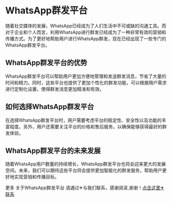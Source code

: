 # WhatsApp群发平台

随着社交媒体的发展，WhatsApp已经成为了人们生活中不可或缺的沟通工具。而对于企业和个人而言，利用WhatsApp进行群发已经成为了一种非常有效的营销和传播方式。为了更好地帮助用户进行WhatsApp群发，现在已经出现了一些专门的WhatsApp群发平台。

## WhatsApp群发平台的优势
WhatsApp群发平台可以帮助用户更加方便地管理和发送群发消息，节省了大量的时间和精力。同时，这些平台也提供了更加个性化的群发功能，可以根据用户需求进行定制化设置，使得群发消息更加精准和有效。

## 如何选择WhatsApp群发平台
在选择WhatsApp群发平台时，用户需要考虑平台的稳定性、安全性以及功能的丰富程度。另外，用户还需要关注平台的价格和售后服务，以确保能够获得最好的群发体验。

## WhatsApp群发平台的未来发展
随着WhatsApp用户数量的持续增长，WhatsApp群发平台也将会迎来更大的发展空间。未来，我们可以期待这些平台将会提供更加智能化的群发服务，帮助用户更好地实现营销和传播目标。

更多 关于WhatsApp群发平台 请通过✈与我们联系，感谢阅读,谢谢！[点击这里✈联系](https://t.me/LM999bot)
